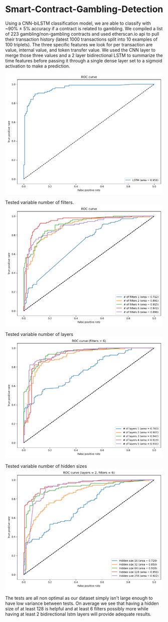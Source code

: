 # Smart-Contract-Gambling-Detection

Using a CNN-biLSTM classification model, we are able to classify with ~90% ± 5% accuracy if a contract is related to gambling. We compiled a list of 223 gambling/non-gambling contracts and used etherscan.io api to pull their transaction history (latest 1000 transactions split into 10 examples of 100 triplets). The three specific features we look for per transaction are value, internal value, and token transfer value. We used the CNN layer to merge those three values and a 2 layer bidirectional LSTM to summarize the time features before passing it through a single dense layer set to a sigmoid activation to make a prediction.

![ROC AUC Curve](ROC_curve.png)


Tested variable number of filters.
![ROC_curve_variable_filters.png](ROC_curve_variable_filters.png)

Tested variable number of layers
![ROC_curve_variable_layers.png](ROC_curve_variable_layers.png)

Tested variable number of hidden sizes
![ROC_curve_variable_hidden.png](ROC_curve_variable_hidden.png)

The tests are all non optimal as our dataset simply isn't large enough to have low variance between tests. On average we see that having a hidden size of at least 128 is helpful and at least 6 filters possibly more while having at least 2 bidirectional lstm layers will provide adequate results.
